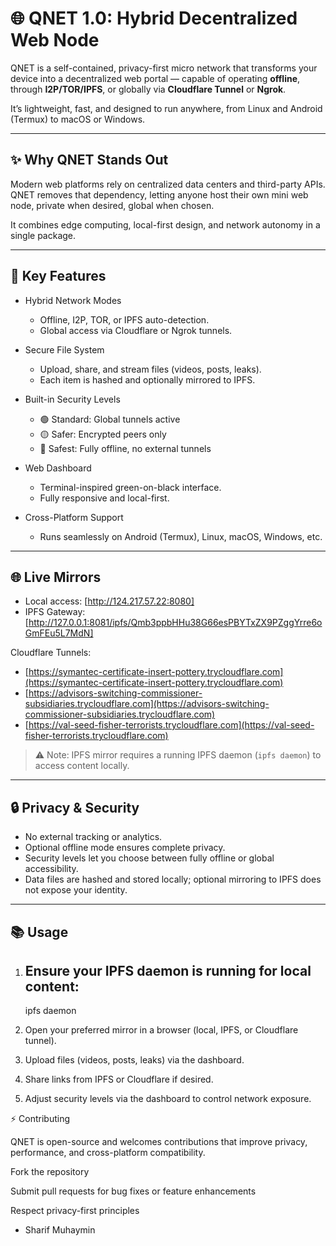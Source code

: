 # 🌐 QNET 1.0: Hybrid Decentralized Web Node

QNET is a self-contained, privacy-first micro network that transforms your device into a decentralized web portal — capable of operating **offline**, through **I2P/TOR/IPFS**, or globally via **Cloudflare Tunnel** or **Ngrok**.

It’s lightweight, fast, and designed to run anywhere, from Linux and Android (Termux) to macOS or Windows.

---

## ✨ Why QNET Stands Out

Modern web platforms rely on centralized data centers and third-party APIs.  
QNET removes that dependency, letting anyone host their own mini web node, private when desired, global when chosen.

It combines edge computing, local-first design, and network autonomy in a single package.

---

## 🚀 Key Features

- Hybrid Network Modes
  - Offline, I2P, TOR, or IPFS auto-detection.
  - Global access via Cloudflare or Ngrok tunnels.

- Secure File System
  - Upload, share, and stream files (videos, posts, leaks).
  - Each item is hashed and optionally mirrored to IPFS.

- Built-in Security Levels
  - 🟢 Standard: Global tunnels active  
  - 🟡 Safer: Encrypted peers only  
  - 🔴 Safest: Fully offline, no external tunnels

- Web Dashboard
  - Terminal-inspired green-on-black interface.
  - Fully responsive and local-first.

- Cross-Platform Support
  - Runs seamlessly on Android (Termux), Linux, macOS, Windows, etc.

---

## 🌐 Live Mirrors

- Local access: [http://124.217.57.22:8080]
- IPFS Gateway: [http://127.0.0.1:8081/ipfs/Qmb3ppbHHu38G66esPBYTxZX9PZggYrre6oGmFEu5L7MdN]

Cloudflare Tunnels:
- [https://symantec-certificate-insert-pottery.trycloudflare.com](https://symantec-certificate-insert-pottery.trycloudflare.com)  
- [https://advisors-switching-commissioner-subsidiaries.trycloudflare.com](https://advisors-switching-commissioner-subsidiaries.trycloudflare.com)  
- [https://val-seed-fisher-terrorists.trycloudflare.com](https://val-seed-fisher-terrorists.trycloudflare.com)  

> ⚠️ Note: IPFS mirror requires a running IPFS daemon (`ipfs daemon`) to access content locally.

---

## 🔒 Privacy & Security

- No external tracking or analytics.
- Optional offline mode ensures complete privacy.
- Security levels let you choose between fully offline or global accessibility.
- Data files are hashed and stored locally; optional mirroring to IPFS does not expose your identity.

---

## 📚 Usage

1. Ensure your IPFS daemon is running for local content:  
   ---
   ipfs daemon

2. Open your preferred mirror in a browser (local, IPFS, or Cloudflare tunnel).

3. Upload files (videos, posts, leaks) via the dashboard.

4. Share links from IPFS or Cloudflare if desired.

5. Adjust security levels via the dashboard to control network exposure.

⚡ Contributing

QNET is open-source and welcomes contributions that improve privacy, performance, and cross-platform compatibility.

Fork the repository

Submit pull requests for bug fixes or feature enhancements

Respect privacy-first principles

- Sharif Muhaymin 
